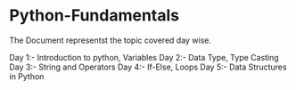 # Python-Fundamentals

The Document representst the topic covered day wise.

Day 1:- Introduction to python, Variables
Day 2:- Data Type, Type Casting
Day 3:- String and Operators
Day 4:- If-Else, Loops
Day 5:- Data Structures in Python
